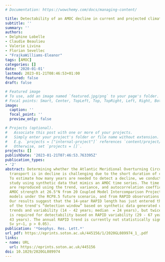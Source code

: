 ```yaml
---
# Documentation: https://wowchemy.com/docs/managing-content/

title: Detectability of an AMOC decline in current and projected climate changes
subtitle: ''
summary: ''
authors:
- Delphine Lobelle
- Claudie Beaulieu
- Valerie Livina
- Florian Sevellec
- "FrajkaWilliams-Eleanor"
tags: [AMOC]
categories: []
date: '2020-01-01'
lastmod: 2023-01-21T08:46:53+01:00
featured: false
draft: false

# Featured image
# To use, add an image named `featured.jpg/png` to your page's folder.
# Focal points: Smart, Center, TopLeft, Top, TopRight, Left, Right, BottomLeft, Bottom, BottomRight.
image:
  caption: ''
  focal_point: ''
  preview_only: false

# Projects (optional).
#   Associate this post with one or more of your projects.
#   Simply enter your project's folder or file name without extension.
#   E.g. `projects = ["internal-project"]` references `content/project/deep-learning/index.md`.
#   Otherwise, set `projects = []`.
projects: []
publishDate: '2023-01-21T07:46:53.763395Z'
publication_types:
- '2'
abstract: Determining whether the Atlantic Meridional Overturning Circulation (AMOC)'s
  transport is in decline is challenging due to the short duration of continuous observations.
  To estimate how many years are needed to detect a decline, we conduct a simulation
  study using synthetic data that mimics an AMOC time series. The time series' characteristics
  are reproduced using the trend, variance, and autocorrelation coefficient of the
  AMOC strength at 26.5°N from 20 Coupled Model Intercomparison Project Phase 5 (CMIP5)
  models under the RCP8.5 future scenario, and from RAPID observations (2004 - 2018).
  Our results suggest that the 14‐year RAPID length has just entered the lower limits
  of the trend's “detection window” based on synthetic data generated using CMIP5
  trends and variability (14 - 42 years; median  = 24 years), but twice the length
  is required for detectability based on RAPID variability (29 - 67 years; median  =
  43 years). The annual RAPID trend is currently not statistically significant (−0.11
  Sv yr−1, p > 0.05).
publication: '*Geophys. Res. Lett.*'
url_pdf: https://eprints.soton.ac.uk/445156/1/2020GL089974_1_.pdf
links:
- name: URL
  url: https://eprints.soton.ac.uk/445156
doi: 10.1029/2020GL089974
---
```

